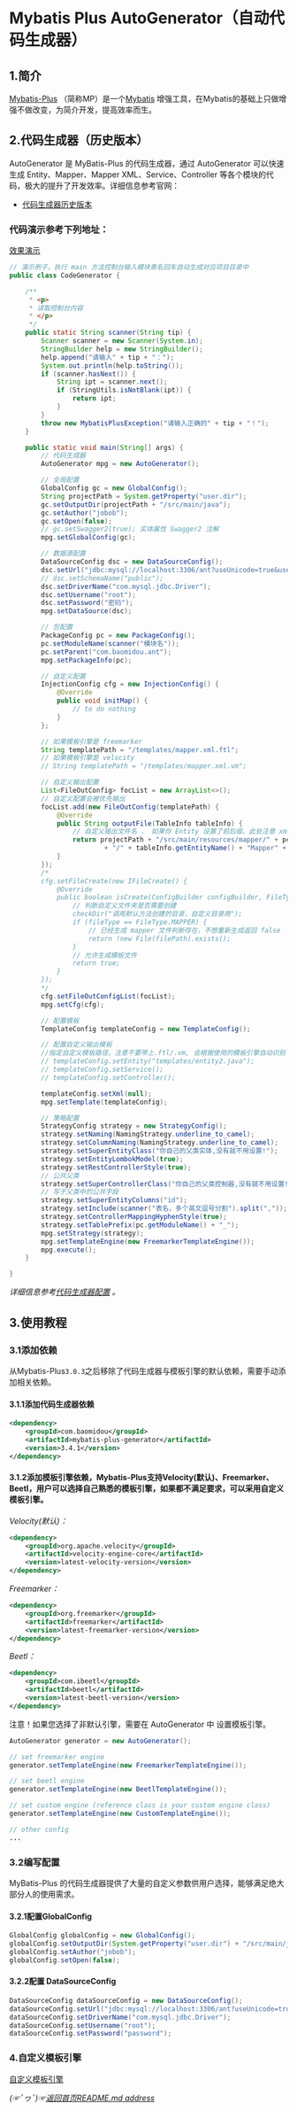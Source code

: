 # Mybatis Plus AutoGenerator（自动代码生成器）

## 1.简介
[Mybatis-Plus](https://mp.baomidou.com/) （简称MP）是一个[Mybatis](https://mybatis.org/mybatis-3/) 增强工具，在Mybatis的基础上只做增强不做改变，为简介开发，提高效率而生。


## 2.代码生成器（历史版本）
AutoGenerator 是 MyBatis-Plus 的代码生成器，通过 AutoGenerator 可以快速生成 Entity、Mapper、Mapper XML、Service、Controller 等各个模块的代码，极大的提升了开发效率。详细信息参考官网：
* [代码生成器历史版本](https://mp.baomidou.com/guide/generator.html#%E4%BD%BF%E7%94%A8%E6%95%99%E7%A8%8B)


### 代码演示参考下列地址：
[效果演示](https://gitee.com/fredomli/fredomli-picture/raw/picgo/static/images/wordpress/mybatis-plus-generator.gif)

```java
// 演示例子，执行 main 方法控制台输入模块表名回车自动生成对应项目目录中
public class CodeGenerator {

    /**
     * <p>
     * 读取控制台内容
     * </p>
     */
    public static String scanner(String tip) {
        Scanner scanner = new Scanner(System.in);
        StringBuilder help = new StringBuilder();
        help.append("请输入" + tip + "：");
        System.out.println(help.toString());
        if (scanner.hasNext()) {
            String ipt = scanner.next();
            if (StringUtils.isNotBlank(ipt)) {
                return ipt;
            }
        }
        throw new MybatisPlusException("请输入正确的" + tip + "！");
    }

    public static void main(String[] args) {
        // 代码生成器
        AutoGenerator mpg = new AutoGenerator();

        // 全局配置
        GlobalConfig gc = new GlobalConfig();
        String projectPath = System.getProperty("user.dir");
        gc.setOutputDir(projectPath + "/src/main/java");
        gc.setAuthor("jobob");
        gc.setOpen(false);
        // gc.setSwagger2(true); 实体属性 Swagger2 注解
        mpg.setGlobalConfig(gc);

        // 数据源配置
        DataSourceConfig dsc = new DataSourceConfig();
        dsc.setUrl("jdbc:mysql://localhost:3306/ant?useUnicode=true&useSSL=false&characterEncoding=utf8");
        // dsc.setSchemaName("public");
        dsc.setDriverName("com.mysql.jdbc.Driver");
        dsc.setUsername("root");
        dsc.setPassword("密码");
        mpg.setDataSource(dsc);

        // 包配置
        PackageConfig pc = new PackageConfig();
        pc.setModuleName(scanner("模块名"));
        pc.setParent("com.baomidou.ant");
        mpg.setPackageInfo(pc);

        // 自定义配置
        InjectionConfig cfg = new InjectionConfig() {
            @Override
            public void initMap() {
                // to do nothing
            }
        };

        // 如果模板引擎是 freemarker
        String templatePath = "/templates/mapper.xml.ftl";
        // 如果模板引擎是 velocity
        // String templatePath = "/templates/mapper.xml.vm";

        // 自定义输出配置
        List<FileOutConfig> focList = new ArrayList<>();
        // 自定义配置会被优先输出
        focList.add(new FileOutConfig(templatePath) {
            @Override
            public String outputFile(TableInfo tableInfo) {
                // 自定义输出文件名 ， 如果你 Entity 设置了前后缀、此处注意 xml 的名称会跟着发生变化！！
                return projectPath + "/src/main/resources/mapper/" + pc.getModuleName()
                        + "/" + tableInfo.getEntityName() + "Mapper" + StringPool.DOT_XML;
            }
        });
        /*
        cfg.setFileCreate(new IFileCreate() {
            @Override
            public boolean isCreate(ConfigBuilder configBuilder, FileType fileType, String filePath) {
                // 判断自定义文件夹是否需要创建
                checkDir("调用默认方法创建的目录，自定义目录用");
                if (fileType == FileType.MAPPER) {
                    // 已经生成 mapper 文件判断存在，不想重新生成返回 false
                    return !new File(filePath).exists();
                }
                // 允许生成模板文件
                return true;
            }
        });
        */
        cfg.setFileOutConfigList(focList);
        mpg.setCfg(cfg);

        // 配置模板
        TemplateConfig templateConfig = new TemplateConfig();

        // 配置自定义输出模板
        //指定自定义模板路径，注意不要带上.ftl/.vm, 会根据使用的模板引擎自动识别
        // templateConfig.setEntity("templates/entity2.java");
        // templateConfig.setService();
        // templateConfig.setController();

        templateConfig.setXml(null);
        mpg.setTemplate(templateConfig);

        // 策略配置
        StrategyConfig strategy = new StrategyConfig();
        strategy.setNaming(NamingStrategy.underline_to_camel);
        strategy.setColumnNaming(NamingStrategy.underline_to_camel);
        strategy.setSuperEntityClass("你自己的父类实体,没有就不用设置!");
        strategy.setEntityLombokModel(true);
        strategy.setRestControllerStyle(true);
        // 公共父类
        strategy.setSuperControllerClass("你自己的父类控制器,没有就不用设置!");
        // 写于父类中的公共字段
        strategy.setSuperEntityColumns("id");
        strategy.setInclude(scanner("表名，多个英文逗号分割").split(","));
        strategy.setControllerMappingHyphenStyle(true);
        strategy.setTablePrefix(pc.getModuleName() + "_");
        mpg.setStrategy(strategy);
        mpg.setTemplateEngine(new FreemarkerTemplateEngine());
        mpg.execute();
    }

}
```
 *详细信息参考[代码生成器配置](https://mp.baomidou.com/config/generator-config.html) 。*
## 3.使用教程

### 3.1添加依赖
从Mybatis-Plus`3.0.3`之后移除了代码生成器与模板引擎的默认依赖，需要手动添加相关依赖。  
#### 3.1.1添加代码生成器依赖  
```xml
<dependency>
    <groupId>com.baomidou</groupId>
    <artifactId>mybatis-plus-generator</artifactId>
    <version>3.4.1</version>
</dependency>
```

#### 3.1.2添加模板引擎依赖，Mybatis-Plus支持Velocity(默认)、Freemarker、Beetl，用户可以选择自己熟悉的模板引擎，如果都不满足要求，可以采用自定义模板引擎。  

*Velocity(默认)：*  

```xml
<dependency>
    <groupId>org.apache.velocity</groupId>
    <artifactId>velocity-engine-core</artifactId>
    <version>latest-velocity-version</version>
</dependency>
```

*Freemarker：*  

```xml
<dependency>
    <groupId>org.freemarker</groupId>
    <artifactId>freemarker</artifactId>
    <version>latest-freemarker-version</version>
</dependency>
```

*Beetl：*  

```xml
<dependency>
    <groupId>com.ibeetl</groupId>
    <artifactId>beetl</artifactId>
    <version>latest-beetl-version</version>
</dependency>
```

注意！如果您选择了非默认引擎，需要在 AutoGenerator 中 设置模板引擎。  

```java
AutoGenerator generator = new AutoGenerator();

// set freemarker engine
generator.setTemplateEngine(new FreemarkerTemplateEngine());

// set beetl engine
generator.setTemplateEngine(new BeetlTemplateEngine());

// set custom engine (reference class is your custom engine class)
generator.setTemplateEngine(new CustomTemplateEngine());

// other config
...  


```
### 3.2编写配置
MyBatis-Plus 的代码生成器提供了大量的自定义参数供用户选择，能够满足绝大部分人的使用需求。

#### 3.2.1配置GlobalConfig  

```java
GlobalConfig globalConfig = new GlobalConfig();
globalConfig.setOutputDir(System.getProperty("user.dir") + "/src/main/java");
globalConfig.setAuthor("jobob");
globalConfig.setOpen(false);
```

#### 3.2.2配置 DataSourceConfig  

```java
DataSourceConfig dataSourceConfig = new DataSourceConfig();
dataSourceConfig.setUrl("jdbc:mysql://localhost:3306/ant?useUnicode=true&useSSL=false&characterEncoding=utf8");
dataSourceConfig.setDriverName("com.mysql.jdbc.Driver");
dataSourceConfig.setUsername("root");
dataSourceConfig.setPassword("password");
```

### 4.自定义模板引擎

[自定义模板引擎](https://mp.baomidou.com/guide/generator.html#自定义模板引擎)


*(☞ﾟヮﾟ)☞[返回首页README.md address](https://github.com/fredomli/java-standard)*
